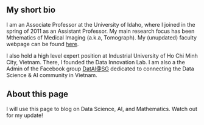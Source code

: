 ## My short bio

I am an Associate Professor at the University of Idaho, where I joined in the spring of 2011 as an Assistant Professor. My main research focus has been Mthematics of Medical Imaging (a.k.a, Tomograph). My (unupdated) faculty webpage can be found [here](https://webpages.uidaho.edu/lnguyen/). 

I also hold a high level expert position at Industrial University of Ho Chi Minh City, Vietnam. There, I founded the Data Innovation Lab. I am also a the Admin of the Facebook group [DatAI@SG](https://www.facebook.com/groups/2228672460739416/) dedicated to connecting the Data Science & AI community in Vietnam. 


## About this page

I will use this page to blog on Data Science, AI, and Mathematics. Watch out for my update!
